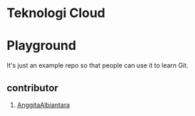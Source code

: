 # Teknologi Cloud
# Playground

It's just an example repo so that people can use it to learn Git.

## contributor
1. [AnggitaAlbiantara](https://github.com/AnggitaAlbiantara)
